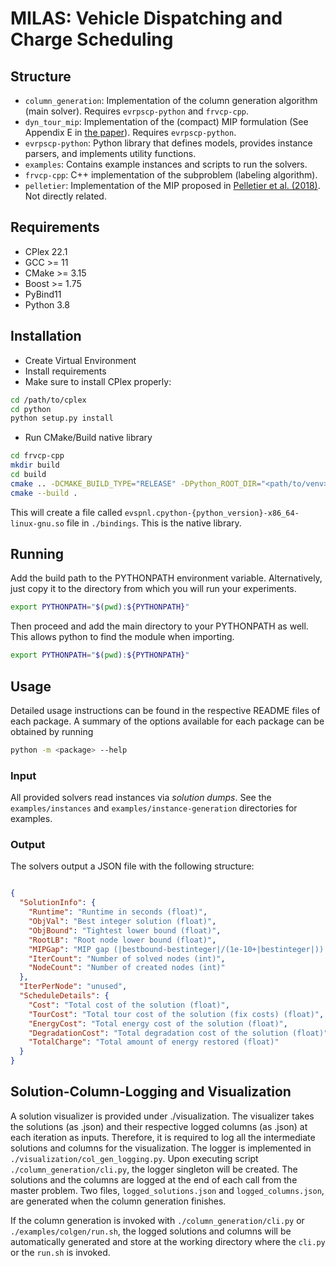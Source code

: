 # MILAS: Vehicle Dispatching and Charge Scheduling

## Structure

* `column_generation`: Implementation of the column generation algorithm (main solver). Requires `evrpscp-python`
  and `frvcp-cpp`.
* `dyn_tour_mip`: Implementation of the (compact) MIP formulation (See Appendix E
  in [the paper](https://arxiv.org/abs/2201.03972)). Requires `evrpscp-python`.
* `evrpscp-python`: Python library that defines models, provides instance parsers, and implements utility functions.
* `examples`: Contains example instances and scripts to run the solvers.
* `frvcp-cpp`: C++ implementation of the subproblem (labeling algorithm).
* `pelletier`: Implementation of the MIP proposed
  in [Pelletier et al. (2018)](https://www.sciencedirect.com/science/article/abs/pii/S0191261517308871). Not directly
  related.

## Requirements

* CPlex 22.1
* GCC >= 11
* CMake >= 3.15
* Boost >= 1.75
* PyBind11
* Python 3.8

## Installation

* Create Virtual Environment
* Install requirements
* Make sure to install CPlex properly:

```bash
cd /path/to/cplex
cd python
python setup.py install
```

* Run CMake/Build native library

```bash
cd frvcp-cpp
mkdir build
cd build
cmake .. -DCMAKE_BUILD_TYPE="RELEASE" -DPython_ROOT_DIR="<path/to/venv>"
cmake --build .
```

This will create a file called `evspnl.cpython-{python_version}-x86_64-linux-gnu.so` file in `./bindings`.
This is the native library.

## Running

Add the build path to the PYTHONPATH environment variable. Alternatively, just copy it to the directory from which
you will run your experiments.

```bash
export PYTHONPATH="$(pwd):${PYTHONPATH}"
```

Then proceed and add the main directory to your PYTHONPATH as well. This allows python to find the module when
importing.

```bash
export PYTHONPATH="$(pwd):${PYTHONPATH}"
```

## Usage

Detailed usage instructions can be found in the respective README files of each package. A summary of the options
available for each package can be obtained by running

```bash
python -m <package> --help
```

### Input

All provided solvers read instances via *solution dumps*. See the `examples/instances`
and `examples/instance-generation` directories for examples.

### Output

The solvers output a JSON file with the following structure:

```json

{
  "SolutionInfo": {
    "Runtime": "Runtime in seconds (float)",
    "ObjVal": "Best integer solution (float)",
    "ObjBound": "Tightest lower bound (float)",
    "RootLB": "Root node lower bound (float)",
    "MIPGap": "MIP gap (|bestbound-bestinteger|/(1e-10+|bestinteger|)) (float)",
    "IterCount": "Number of solved nodes (int)",
    "NodeCount": "Number of created nodes (int)"
  },
  "IterPerNode": "unused",
  "ScheduleDetails": {
    "Cost": "Total cost of the solution (float)",
    "TourCost": "Total tour cost of the solution (fix costs) (float)",
    "EnergyCost": "Total energy cost of the solution (float)",
    "DegradationCost": "Total degradation cost of the solution (float)",
    "TotalCharge": "Total amount of energy restored (float)"
  }
}
```

## Solution-Column-Logging and Visualization

A solution visualizer is provided under ./visualization. The visualizer takes the solutions (as .json) and their respective logged columns (as .json) at each iteration as inputs. Therefore, it is required to log all the intermediate solutions and columns for the visualization. The logger is implemented in `./visualization/col_gen_logging.py`. Upon executing script `./column_generation/cli.py`, the logger singleton will be created. The solutions and the columns are logged at the end of each call from the master problem. Two files, `logged_solutions.json` and `logged_columns.json`, are generated when the column generation finishes.

If the column generation is invoked with `./column_generation/cli.py` or `./examples/colgen/run.sh`, the logged solutions and columns will be automatically generated and store at the working directory where the `cli.py` or the `run.sh` is invoked. 
